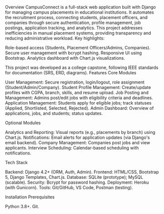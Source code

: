 Overview
CampusConnect is a full-stack web application built with Django for managing campus placements in educational institutions. It automates the recruitment process, connecting students, placement officers, and companies through secure authentication, profile management, job postings, application tracking, and analytics. This project addresses inefficiencies in manual placement systems, providing transparency and reducing administrative workload.
Key highlights:

Role-based access (Students, Placement Officers/Admins, Companies).
Secure user management with bcrypt hashing.
Responsive UI using Bootstrap.
Analytics dashboard with Chart.js visualizations.

This project was developed as a college capstone, following IEEE standards for documentation (SRS, ERD, diagrams).
Features
Core Modules

User Management: Secure registration, login/logout, role assignment (Student/Admin/Company).
Student Profile Management: Create/update profiles with CGPA, branch, skills, and resume upload.
Job Posting and Management: Admins post/edit jobs with eligibility criteria and deadlines.
Application Management: Students apply for eligible jobs; track statuses (Applied, Shortlisted, Selected, Rejected).
Admin Dashboard: Overview of applications, jobs, and students; status updates.

Optional Modules

Analytics and Reporting: Visual reports (e.g., placements by branch) using Chart.js.
Notifications: Email alerts for application updates (via Django's email backend).
Company Management: Companies post jobs and view applicants.
Interview Scheduling: Calendar-based scheduling with notifications.

Tech Stack

Backend: Django 4.2+ (ORM, Auth, Admin).
Frontend: HTML/CSS, Bootstrap 5, Django Templates, Chart.js.
Database: SQLite (prototype); MySQL (scalable).
Security: Bcrypt for password hashing.
Deployment: Heroku (with Gunicorn).
Tools: Git/GitHub, VS Code, Postman (testing).

Installation
Prerequisites

Python 3.8+.
Git.
